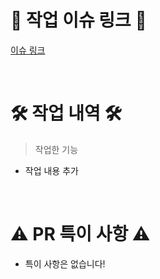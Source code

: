 🔗 작업 이슈 링크 🔗
===
[이슈 링크](url)

<br>

🛠️ 작업 내역 🛠️
===
> 작업한 기능
- 작업 내용 추가

<br>

⚠️ PR 특이 사항 ⚠️
===
- 특이 사항은 없습니다!
